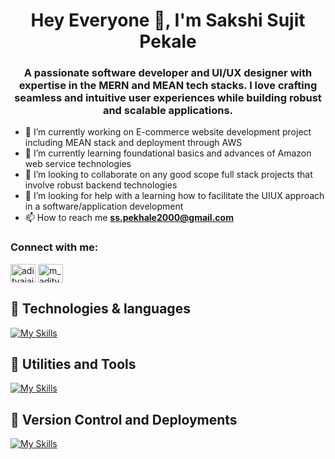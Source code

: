
<h1 align="center">Hey Everyone 👋, I'm Sakshi Sujit Pekale</h1>
<h3 align="center">A passionate software developer and UI/UX designer with expertise in the MERN and MEAN tech stacks. I love crafting seamless and intuitive user experiences while building robust and scalable applications.</h3>






- 🔭 I’m currently working on E-commerce website development project including MEAN stack and deployment through AWS 
- 🌱 I’m currently learning foundational basics and advances of Amazon web service technologies
- 👯 I’m looking to collaborate on any good scope full stack projects that involve robust backend technologies
- 🤔 I’m looking for help with a learning how to facilitate the UIUX approach in a software/application development
- 📫 How to reach me **ss.pekhale2000@gmail.com**

<h3 align="left">Connect with me:</h3>
<p align="left">
<a href="https://linkedin.com/in/sakshi-pekale/" target="blank"><img align="center" src="https://raw.githubusercontent.com/rahuldkjain/github-profile-readme-generator/master/src/images/icons/Social/linked-in-alt.svg" alt="adityajaiswal7" height="30" width="40" /></a>
<a href="https://instagram.com/sakshipekhale_05" target="blank"><img align="center" src="https://raw.githubusercontent.com/rahuldkjain/github-profile-readme-generator/master/src/images/icons/Social/instagram.svg" alt="m_aditya_jaiswal" height="30" width="40" /></a>


## 🚀 Technologies & languages
  [![My Skills](https://skillicons.dev/icons?i=python,java,cpp,html,css,bootstrap,react,angular,django,nodejs,expressjs,javascript,typescript,mongodb,mysql,postman&perline=8)](https://skillicons.dev)
## 🚀 Utilities and Tools
  [![My Skills](https://skillicons.dev/icons?i=visualstudio,selenium,figma,autocad)](https://skillicons.dev)
## 🚀 Version Control and Deployments
  [![My Skills](https://skillicons.dev/icons?i=git,github,bash,aws,heroku,gcp)](https://skillicons.dev)
